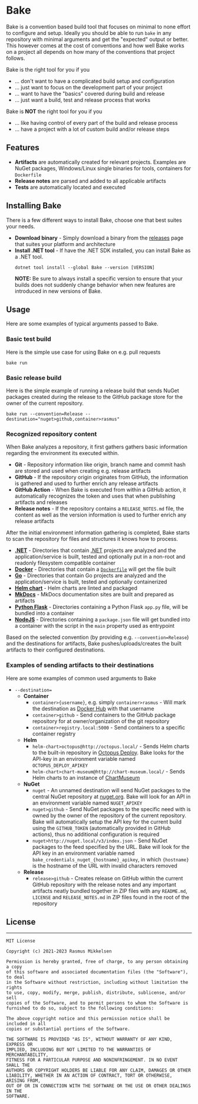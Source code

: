 # Bake

Bake is a convention based build tool that focuses on minimal to none effort
to configure and setup. Ideally you should be able to run `bake` in any
repository with minimal arguments and get the "expected" output or better. This
however comes at the cost of conventions and how well Bake works on a project
all depends on how many of the conventions that project follows.

Bake is the right tool for you if you

- ... don't want to have a complicated build setup and configuration
- ... just want to focus on the development part of your project
- ... want to have the "basics" covered during build and release
- ... just want a build, test and release process that works

Bake is **NOT** the right tool for you if you

- ... like having control of every part of the build and release process
- ... have a project with a lot of custom build and/or release steps

## Features

- **Artifacts** are automatically created for relevant projects. Examples
  are NuGet packages, Windows/Linux single binaries for tools, containers
  for `Dockerfile`
- **Release notes** are parsed and added to all applicable artifacts
- **Tests** are automatically located and executed

## Installing Bake

There is a few different ways to install Bake, choose one that best suites your
needs.

* **Download binary** - Simply download a binary from the
  [releases](https://github.com/rasmus/Bake/releases)
  page that suites your platform and architecture
* **Install .NET tool** - If have the .NET SDK installed, you can install
  Bake as a .NET tool.
  ```
  dotnet tool install --global Bake --version [VERSION]
  ```
  **NOTE:** Be sure to always install a specific version to ensure that your
  builds does not suddenly change behavior when new features are introduced
  in new versions of Bake.


## Usage

Here are some examples of typical arguments passed to Bake.

### Basic test build

Here is the simple use case for using Bake on e.g. pull requests

```
bake run
```

### Basic release build

Here is the simple example of running a release build that sends NuGet packages
created during the release to the GitHub package store for the owner of the
current repository.

```
bake run --convention=Release --destination="nuget>github,container>rasmus"
```

### Recognized repository content

When Bake analyzes a repository, it first gathers gathers basic information
regarding the environment its executed within.

* **Git** - Repository information like origin, branch name and commit hash are
  stored and used when creating e.g. release artifacts
* **GitHub** - If the repository origin originates from GitHub, the information
  is gathered and used to further enrich any release artifacts
* **GitHub Action** - When Bake is executed from within a GitHub action, it
  automatically recognizes the token and uses that when publishing artifacts
  and releases
* **Release notes** - If the repository contains a `RELEASE_NOTES.md` file,
  the content as well as the version information is used to further enrich
  any release artifacts

After the initial environment information gathering is completed, Bake starts
to scan the repository for files and structures it knows how to process.

* **[.NET](https://dot.net/)** - 
  Directories that contain [.NET](https://dot.net/) projects are
  analyzed and the application/service is built, tested and optionally
  put in a non-root and readonly filesystem compatible container
* **[Docker](https://www.docker.com/)** - 
  Directories that contain a
  [`Dockerfile`](https://docs.docker.com/engine/reference/builder/) will get
  the file built
* **[Go](https://go.dev/)** -
  Directories that contain Go projects are analyzed
  and the application/service is built, tested and optionally containerized
* **[Helm chart](https://helm.sh/)** -
  Helm charts are linted and packaged
* **[MkDocs](https://www.mkdocs.org/)** -
  MkDocs documentation sites are built and prepared as artifacts
* **[Python Flask](https://flask.palletsprojects.com/)** -
  Directories containing a Python Flask `app.py` file, will be bundled
  into a container
* **[NodeJS](https://nodejs.org/en/)** -
  Directories containing a `package.json` file will get bundled into a
  container with the script in the `main` property used as entrypoint

Based on the selected convention (by providing e.g. `--convention=Release`)
and the destinations for artifacts, Bake pushes/uploads/creates the built
artifacts to their configured destinations.

### Examples of sending artifacts to their destinations

Here are some examples of common used arguments to Bake

* `--destination=`
  * **Container**
    * `container>{username}`, e.g. simply `container>rasmus` - Will mark the
      destination as [Docker Hub](https://hub.docker.com/) with that username
    * `container>github` - Send containers to the GitHub package repository
      for at owner/organization of the git repository
    * `container>registry.local:5000` - Send containers to a specific container
      registry
  * **Helm**
    * `helm-chart>octopus@http://octopus.local/` - Sends Helm charts to the built-in
      repository in [Octopus Deploy][octopus-repository]. Bake looks for the API-key
      in an environment variable named `OCTOPUS_DEPLOY_APIKEY`
    * `helm-chart>chart-museum@http://chart-museum.local/` - Sends Helm charts to an
      instance of [ChartMuseum](https://chartmuseum.com/)
  * **NuGet**
    * `nuget` - An unnamed destination will send NuGet packages to the central
      NuGet repository at [nuget.org](https://www.nuget.org/). Bake will look for
      an API in an environment variable named `NUGET_APIKEY`
    * `nuget>github` - Send NuGet packages to the specific need with is owned
      by the owner of the repository of the current repository. Bake will
      automatically setup the API key for the current build using the
      `GITHUB_TOKEN` (automatically provided in GitHub actions), thus no
      additional configuration is required
    * `nuget>http://nuget.local/v3/index.json` - Send NuGet packages to the feed
      specified by the URL. Bake will look for the API key in an environment
      variable named `bake_credentials_nuget_{hostname}_apikey`, in which
      `{hostname}` is the hostname of the URL with invalid characters removed
  * **Release**
    * `release>github` - Creates release on GitHub within the current GitHub
      repository with the release notes and any important artifacts neatly
      bundled together in ZIP files with any `README.md`, `LICENSE` and 
      `RELEASE_NOTES.md` in ZIP files found in the root of the repository

## License

---

```
MIT License

Copyright (c) 2021-2023 Rasmus Mikkelsen

Permission is hereby granted, free of charge, to any person obtaining a copy
of this software and associated documentation files (the "Software"), to deal
in the Software without restriction, including without limitation the rights
to use, copy, modify, merge, publish, distribute, sublicense, and/or sell
copies of the Software, and to permit persons to whom the Software is
furnished to do so, subject to the following conditions:

The above copyright notice and this permission notice shall be included in all
copies or substantial portions of the Software.

THE SOFTWARE IS PROVIDED "AS IS", WITHOUT WARRANTY OF ANY KIND, EXPRESS OR
IMPLIED, INCLUDING BUT NOT LIMITED TO THE WARRANTIES OF MERCHANTABILITY,
FITNESS FOR A PARTICULAR PURPOSE AND NONINFRINGEMENT. IN NO EVENT SHALL THE
AUTHORS OR COPYRIGHT HOLDERS BE LIABLE FOR ANY CLAIM, DAMAGES OR OTHER
LIABILITY, WHETHER IN AN ACTION OF CONTRACT, TORT OR OTHERWISE, ARISING FROM,
OUT OF OR IN CONNECTION WITH THE SOFTWARE OR THE USE OR OTHER DEALINGS IN THE
SOFTWARE.
```

[octopus-repository]: https://octopus.com/docs/packaging-applications/package-repositories/built-in-repository
